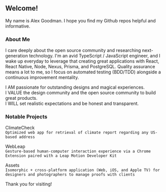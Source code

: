 ## Welcome!

My name is Alex Goodman. I hope you find my Github repos helpful and informative.

### About Me

I care deeply about the open source community and researching next-generation technology. I'm an avid TypeScript / JavaScript engineer, and I wake up everyday to leverage that creating great applications with React, React Native, Node, Nexus, Prisma, and PostgreSQL. Quality assurance means a lot to me, so I focus on automated testing (BDD/TDD) alongside a continuous improvement mentality.

I AM passionate for outstanding designs and magical experiences. <br />
I VALUE the design community and the open source community to build great products. <br />
I WILL set realistic expectations and be honest and transparent.

### Notable Projects

ClimateCheck <br />
`Optimized web app for retrieval of climate report regarding any US-based address`

WebLeap <br />
`Gesture-based human-computer interaction experience via a Chrome Extension paired with a Leap Motion Developer Kit`

Assets <br />
`Isomorphic + cross-platform application (Web, iOS, and Apple TV) for designers and photographers to manage proofs with clients`

Thank you for visiting!

